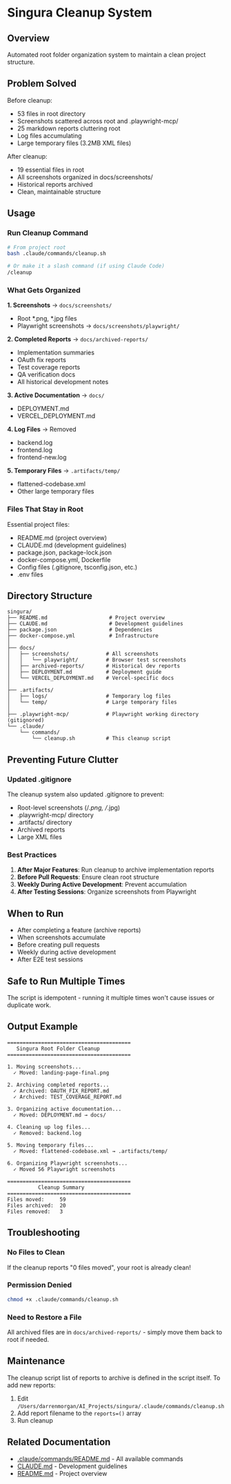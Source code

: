 # Singura Cleanup System

## Overview

Automated root folder organization system to maintain a clean project structure.

## Problem Solved

Before cleanup:
- 53 files in root directory
- Screenshots scattered across root and .playwright-mcp/
- 25 markdown reports cluttering root
- Log files accumulating
- Large temporary files (3.2MB XML files)

After cleanup:
- 19 essential files in root
- All screenshots organized in docs/screenshots/
- Historical reports archived
- Clean, maintainable structure

## Usage

### Run Cleanup Command

```bash
# From project root
bash .claude/commands/cleanup.sh

# Or make it a slash command (if using Claude Code)
/cleanup
```

### What Gets Organized

**1. Screenshots** → `docs/screenshots/`
- Root *.png, *.jpg files
- Playwright screenshots → `docs/screenshots/playwright/`

**2. Completed Reports** → `docs/archived-reports/`
- Implementation summaries
- OAuth fix reports
- Test coverage reports
- QA verification docs
- All historical development notes

**3. Active Documentation** → `docs/`
- DEPLOYMENT.md
- VERCEL_DEPLOYMENT.md

**4. Log Files** → Removed
- backend.log
- frontend.log
- frontend-new.log

**5. Temporary Files** → `.artifacts/temp/`
- flattened-codebase.xml
- Other large temporary files

### Files That Stay in Root

Essential project files:
- README.md (project overview)
- CLAUDE.md (development guidelines)
- package.json, package-lock.json
- docker-compose.yml, Dockerfile
- Config files (.gitignore, tsconfig.json, etc.)
- .env files

## Directory Structure

```
singura/
├── README.md                    # Project overview
├── CLAUDE.md                    # Development guidelines
├── package.json                 # Dependencies
├── docker-compose.yml           # Infrastructure
│
├── docs/
│   ├── screenshots/            # All screenshots
│   │   └── playwright/         # Browser test screenshots
│   ├── archived-reports/       # Historical dev reports
│   ├── DEPLOYMENT.md           # Deployment guide
│   └── VERCEL_DEPLOYMENT.md    # Vercel-specific docs
│
├── .artifacts/
│   ├── logs/                   # Temporary log files
│   └── temp/                   # Large temporary files
│
├── .playwright-mcp/            # Playwright working directory (gitignored)
└── .claude/
    └── commands/
        └── cleanup.sh          # This cleanup script
```

## Preventing Future Clutter

### Updated .gitignore

The cleanup system also updated .gitignore to prevent:
- Root-level screenshots (/*.png, /*.jpg)
- .playwright-mcp/ directory
- .artifacts/ directory
- Archived reports
- Large XML files

### Best Practices

1. **After Major Features**: Run cleanup to archive implementation reports
2. **Before Pull Requests**: Ensure clean root structure
3. **Weekly During Active Development**: Prevent accumulation
4. **After Testing Sessions**: Organize screenshots from Playwright

## When to Run

- After completing a feature (archive reports)
- When screenshots accumulate
- Before creating pull requests
- Weekly during active development
- After E2E test sessions

## Safe to Run Multiple Times

The script is idempotent - running it multiple times won't cause issues or duplicate work.

## Output Example

```
========================================
   Singura Root Folder Cleanup
========================================

1. Moving screenshots...
  ✓ Moved: landing-page-final.png

2. Archiving completed reports...
  ✓ Archived: OAUTH_FIX_REPORT.md
  ✓ Archived: TEST_COVERAGE_REPORT.md

3. Organizing active documentation...
  ✓ Moved: DEPLOYMENT.md → docs/

4. Cleaning up log files...
  ✓ Removed: backend.log

5. Moving temporary files...
  ✓ Moved: flattened-codebase.xml → .artifacts/temp/

6. Organizing Playwright screenshots...
  ✓ Moved 56 Playwright screenshots

========================================
          Cleanup Summary
========================================
Files moved:     59
Files archived:  20
Files removed:   3
```

## Troubleshooting

### No Files to Clean

If the cleanup reports "0 files moved", your root is already clean!

### Permission Denied

```bash
chmod +x .claude/commands/cleanup.sh
```

### Need to Restore a File

All archived files are in `docs/archived-reports/` - simply move them back to root if needed.

## Maintenance

The cleanup script list of reports to archive is defined in the script itself. To add new reports:

1. Edit `/Users/darrenmorgan/AI_Projects/singura/.claude/commands/cleanup.sh`
2. Add report filename to the `reports=()` array
3. Run cleanup

## Related Documentation

- [.claude/commands/README.md](/.claude/commands/README.md) - All available commands
- [CLAUDE.md](/CLAUDE.md) - Development guidelines
- [README.md](/README.md) - Project overview
